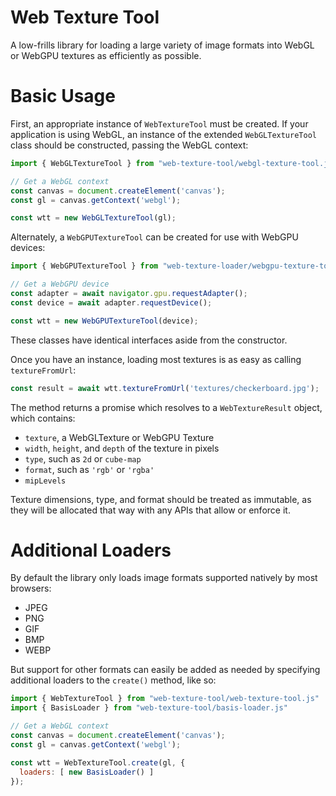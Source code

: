 # Web Texture Tool

A low-frills library for loading a large variety of image formats into WebGL or WebGPU textures as efficiently as
possible.

# Basic Usage

First, an appropriate instance of `WebTextureTool` must be created. If your application is using WebGL, an instance of
the extended `WebGLTextureTool` class should be constructed, passing the WebGL context:

```js
import { WebGLTextureTool } from "web-texture-tool/webgl-texture-tool.js"

// Get a WebGL context
const canvas = document.createElement('canvas');
const gl = canvas.getContext('webgl');

const wtt = new WebGLTextureTool(gl);
```

Alternately, a `WebGPUTextureTool` can be created for use with WebGPU devices:

```js
import { WebGPUTextureTool } from "web-texture-loader/webgpu-texture-tool.js"

// Get a WebGPU device
const adapter = await navigator.gpu.requestAdapter();
const device = await adapter.requestDevice();

const wtt = new WebGPUTextureTool(device);
```

These classes have identical interfaces aside from the constructor.

Once you have an instance, loading most textures is as easy as calling `textureFromUrl`:

```js
const result = await wtt.textureFromUrl('textures/checkerboard.jpg');
```

The method returns a promise which resolves to a `WebTextureResult` object, which contains:

 - `texture`, a WebGLTexture or WebGPU Texture
 - `width`, `height`, and `depth` of the texture in pixels
 - `type`, such as `2d` or `cube-map`
 - `format`, such as `'rgb'` or `'rgba'`
 - `mipLevels`

Texture dimensions, type, and format should be treated as immutable, as they will be allocated that way with any APIs
that allow or enforce it.

# Additional Loaders

By default the library only loads image formats supported natively by most browsers:

  - JPEG
  - PNG
  - GIF
  - BMP
  - WEBP

But support for other formats can easily be added as needed by specifying additional loaders to the `create()` method,
like so:

```js
import { WebTextureTool } from "web-texture-tool/web-texture-tool.js"
import { BasisLoader } from "web-texture-tool/basis-loader.js"

// Get a WebGL context
const canvas = document.createElement('canvas');
const gl = canvas.getContext('webgl');

const wtt = WebTextureTool.create(gl, {
  loaders: [ new BasisLoader() ]
});
```
